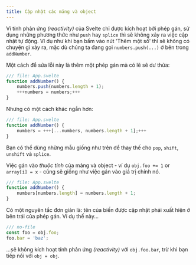 ```yaml
---
title: Cập nhật các mảng và object
---
```


Vì tính phản ứng _(reactivity)_ của Svelte chỉ được kích hoạt bởi phép gán, sử dụng những phương thức như `push` hay `splice` thì sẽ không xảy ra việc cập nhật tự động. Ví dụ như khi bạn bấm vào nút 'Thêm một số' thì sẽ không có chuyện gì xảy ra, mặc dù chúng ta đang gọi `numbers.push(...)` ở bên trong `addNumber`.

Một cách để sửa lỗi này là thêm một phép gán mà có lẽ sẽ dư thừa:

```js
/// file: App.svelte
function addNumber() {
	numbers.push(numbers.length + 1);
	+++numbers = numbers;+++
}
```

Nhưng có một cách khác ngắn hơn:

```js
/// file: App.svelte
function addNumber() {
	numbers = +++[...numbers, numbers.length + 1];+++
}
```

Bạn có thể dùng những mẫu giống như trên để thay thế cho `pop`, `shift`, `unshift` và `splice`.

Việc gán vào _thuộc tính_ của mảng và object - ví dụ `obj.foo += 1` or `array[i] = x` - cũng sẽ giống như việc gán vào giá trị chính nó.

```js
/// file: App.svelte
function addNumber() {
	numbers[numbers.length] = numbers.length + 1;
}
```

Có một nguyên tắc đơn giản là: tên của biến được cập nhật phải xuất hiện ở bên trái của phép gán. Ví dụ thế này...

```js
/// no-file
const foo = obj.foo;
foo.bar = 'baz';
```
<!-- FIXME: dùng từ khác cho "tiếp nối" (follow up) -->
...sẽ không kích hoạt tính phản ứng _(reactivity)_ với `obj.foo.bar`, trừ khi bạn tiếp nối với `obj = obj`.